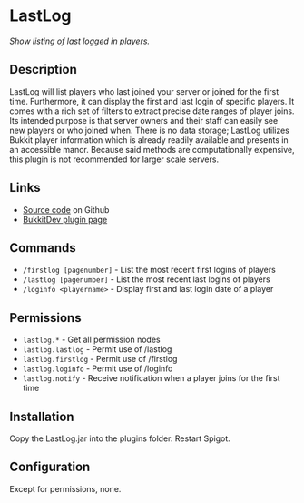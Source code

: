 # LastLog
*Show listing of last logged in players.*

## Description
LastLog will list players who last joined your server or joined for the first time.  Furthermore, it can display the first and last login of specific players.  It comes with a rich set of filters to extract precise date ranges of player joins.  Its intended purpose is that server owners and their staff can easily see new players or who joined when.  There is no data storage; LastLog utilizes Bukkit player information which is already readily available and presents in an accessible manor.  Because said methods are computationally expensive, this plugin is not recommended for larger scale servers.

## Links
- [Source code](https://github.com/StarTux/LastLog) on Github
- [BukkitDev plugin page](https://dev.bukkit.org/projects/lastlog)

## Commands

- `/firstlog [pagenumber]` - List the most recent first logins of players
- `/lastlog [pagenumber]` - List the most recent last logins of players
- `/loginfo <playername>` - Display first and last login date of a player

## Permissions

- `lastlog.*` - Get all permission nodes
- `lastlog.lastlog` - Permit use of /lastlog
- `lastlog.firstlog` - Permit use of /firstlog
- `lastlog.loginfo` - Permit use of /loginfo
- `lastlog.notify` - Receive notification when a player joins for the first time

## Installation

Copy the LastLog.jar into the plugins folder. Restart Spigot.

## Configuration

Except for permissions, none.
